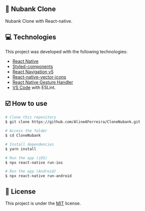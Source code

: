 ## :iphone: Nubank Clone

Nubank Clone with React-native.

## :computer: Technologies

This project was developed with the following technologies:

-  [React Native](https://reactnative.dev/)
-  [Styled-components](https://www.styled-components.com/)
-  [React Navigation v5](https://reactnavigation.org/)
-  [React-native-vector-icons](https://github.com/oblador/react-native-vector-icons)
-  [React Native Gesture Handler](https://software-mansion.github.io/react-native-gesture-handler/)
-  [VS Code](https://code.visualstudio.com/) with ESLint.


## :ballot_box_with_check: How to use


```bash
# Clone this repository
$ git clone https://github.com/AlineAFerreira/CloneNubank.git

# Access the folder
$ cd CloneNubank

# Install dependencies
$ yarn install

# Run the app (iOS)
$ npx react-native run-ios

# Run the app (Android)
$ npx react-native run-android
```



## :scroll: License
This project is under the [MIT](https://choosealicense.com/licenses/mit/) license.
